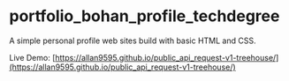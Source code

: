 # portfolio_bohan_profile_techdegree

A simple personal profile web sites build with basic HTML and CSS.

Live Demo: [https://allan9595.github.io/public_api_request-v1-treehouse/](https://allan9595.github.io/public_api_request-v1-treehouse/)